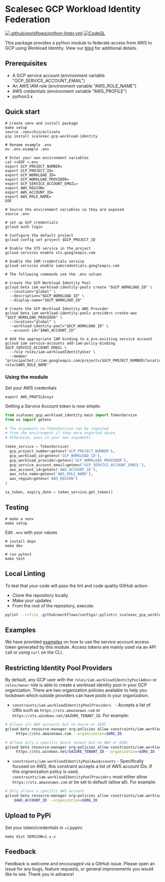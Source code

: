 # Scalesec GCP Workload Identity Federation

[![.github/workflows/python-linter.yml](https://github.com/ScaleSec/gcp-workload-identity-federation/actions/workflows/python-linter.yml/badge.svg)](https://github.com/ScaleSec/gcp-workload-identity-federation/actions/workflows/python-linter.yml) [![CodeQL](https://github.com/ScaleSec/gcp-workload-identity-federation/actions/workflows/codeql-analysis.yml/badge.svg)](https://github.com/ScaleSec/gcp-workload-identity-federation/actions/workflows/codeql-analysis.yml)

This package provides a python module to federate access from AWS to GCP using Workload Identity. View our [blog](https://scalesec.com/blog/access-gcp-from-aws-using-workload-identity-federation/) for additional details.

## Prerequisites 
* A GCP service account (environment variable "GCP_SERVICE_ACCOUNT_EMAIL")
* An AWS IAM role (environment variable "AWS_ROLE_NAME")
* AWS credentials (environment variable "AWS_PROFILE")
* python3.x

## Quick start

```shell
# Create venv and install package
make setup
source .venv/bin/activate
pip install scalesec-gcp-workload-identity
```

```shell
# Rename example .env
mv .env.example .env

# Enter your own environment variables
cat <<EOF >.env
export GCP_PROJECT_NUMBER=
export GCP_PROJECT_ID=
export GCP_WORKLOAD_ID=
export GCP_WORKLOAD_PROVIDER=
export GCP_SERVICE_ACCOUNT_EMAIL=
export AWS_REGION=
export AWS_ACCOUNT_ID=
export AWS_ROLE_NAME=
EOF

# Source the environment variables so they are exposed
source .env
```

```shell
# set up GCP credentials
gcloud auth login

# Configure the default project
gcloud config set project $GCP_PROJECT_ID

# Enable the STS service in the project
gcloud services enable sts.googleapis.com

# Enable the IAM credentials service
gcloud services enable iamcredentials.googleapis.com

# The following commands use the .env values

# Create the GCP Workload Identity Pool
gcloud beta iam workload-identity-pools create "$GCP_WORKLOAD_ID" \
  --location="global" \
  --description="$GCP_WORKLOAD_ID" \
  --display-name="$GCP_WORKLOAD_ID"

# Create the GCP Workload Identity AWS Provider
gcloud beta iam workload-identity-pools providers create-aws "$GCP_WORKLOAD_PROVIDER" \
  --location="global" \
  --workload-identity-pool="$GCP_WORKLOAD_ID" \
  --account-id="$AWS_ACCOUNT_ID" 

# Add the appropriate IAM binding to a pre-existing service account
gcloud iam service-accounts add-iam-policy-binding $GCP_SERVICE_ACCOUNT_EMAIL \
  --role roles/iam.workloadIdentityUser \
  --member "principalSet://iam.googleapis.com/projects/$GCP_PROJECT_NUMBER/locations/global/workloadIdentityPools/$GCP_WORKLOAD_ID/attribute.aws_role/arn:aws:sts::${AWS_ACCOUNT_ID}:assumed-role/$AWS_ROLE_NAME"
```

### Using the module

Set your AWS credentials

```shell
export AWS_PROFILE=xyz
```

Getting a Service Account token is now simple:

```python
from scalesec_gcp_workload_identity.main import TokenService
from os import getenv

# The arguments to TokenService can be ingested 
# from the environment if they were exported above.
# Otherwise, pass in your own arguments

token_service = TokenService(
  gcp_project_number=getenv('GCP_PROJECT_NUMBER'),
  gcp_workload_id=getenv('GCP_WORKLOAD_ID'),
  gcp_workload_provider=getenv('GCP_WORKLOAD_PROVIDER'),
  gcp_service_account_email=getenv('GCP_SERVICE_ACCOUNT_EMAIL'),
  aws_account_id=getenv('AWS_ACCOUNT_ID'),
  aws_role_name=getenv('AWS_ROLE_NAME'),
  aws_region=getenv('AWS_REGION')
)

sa_token, expiry_date = token_service.get_token()
```

## Testing

```shell
# make a venv
make setup
```

Edit `.env` with your values

```shell
# install deps
make dev

# run pytest
make test
```

## Local Linting

To test that your code will pass the lint and code quality GitHub action:

* Clone the repository locally
* Make your updates
* From the root of the repository, execute:
```bash
pylint --rcfile .github/workflows/configs/.pylintrc scalesec_gcp_workload_identity tests examples
```

## Examples

We have provided [examples](./examples) on how to use the service account access token generated by this module. Access tokens are mainly used via an API call or using `curl` on the CLI.

## Restricting Identity Pool Providers

By default, any GCP user with the `roles/iam.workloadIdentityPoolAdmin` or `roles/owner` role is able to create a workload identity pool in your GCP organization. There are two organization policies available to help you lockdown which outside providers can have pools in your organization.

* `constraints/iam.workloadIdentityPoolProviders ` - Accepts a list of URIs such as `https://sts.amazonaws.com` or `https://sts.windows.net/$AZURE_TENANT_ID`. For example:

```bash
# Allows all AWS accounts but no Azure or OIDC
gcloud beta resource-manager org-policies allow constraints/iam.workloadIdentityPoolProviders \
     https://sts.amazonaws.com --organization=$ORG_ID

# Allows only a specific Azure tenant but no AWS or OIDC
gcloud beta resource-manager org-policies allow constraints/iam.workloadIdentityPoolProviders \
     https://sts.windows.net/$AZURE_TENANT_ID --organization=$ORG_ID
```

* `constraints/iam.workloadIdentityPoolAwsAccounts` - Specifically focused on AWS, this constraint accepts a list of AWS account IDs. If this orgnanization policy is used, `constraints/iam.workloadIdentityPoolProviders` must either allow `https://sts.amazonaws.com` or be set to default (allow all). For example:

```bash
# Only allows a specific AWS account
gcloud beta resource-manager org-policies allow constraints/iam.workloadIdentityPoolAwsAccounts \
    $AWS_ACCOUNT_ID --organization=$ORG_ID
```

## Upload to PyPi

Set your token/credentials in ~/.pypirc

`make dist VERSION=1.x.x`

## Feedback

Feedback is welcome and encouraged via a GitHub issue. Please open an issue for any bugs, feature requests, or general improvements you would like to see. Thank you in advance!
